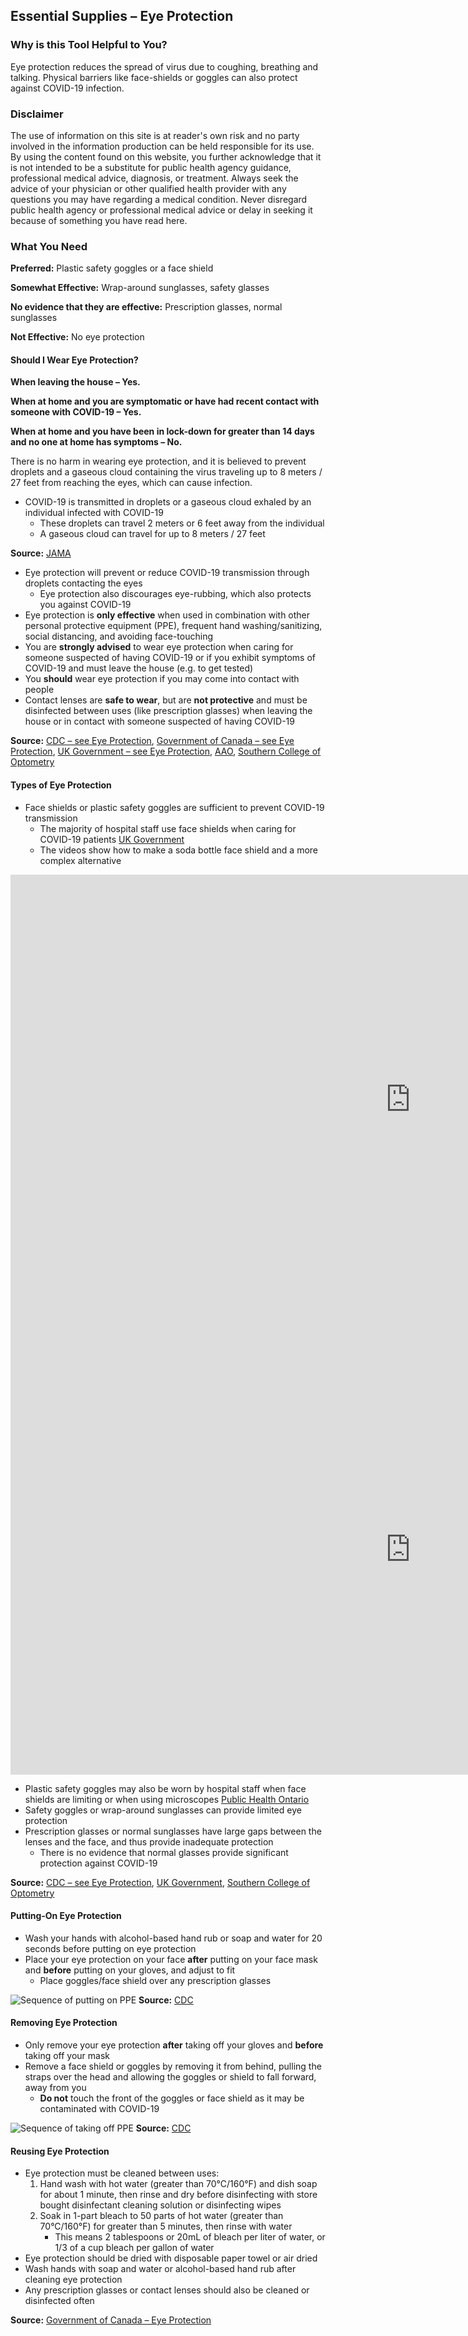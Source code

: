 ## Essential Supplies – Eye Protection

### Why is this Tool Helpful to You?
Eye protection reduces the spread of virus due to coughing, breathing and talking. Physical barriers like face-shields or goggles can also protect against COVID-19 infection.

### Disclaimer
The use of information on this site is at reader's own risk and no party involved in the information production can be held responsible for its use. By using the content found on this website, you further acknowledge that it is not intended to be a substitute for public health agency guidance, professional medical advice, diagnosis, or treatment. Always seek the advice of your physician or other qualified health provider with any questions you may have regarding a medical condition. Never disregard public health agency or professional medical advice or delay in seeking it because of something you have read here.

### What You Need
**Preferred:** Plastic safety goggles or a face shield

**Somewhat Effective:** Wrap-around sunglasses, safety glasses

**No evidence that they are effective:** Prescription glasses, normal sunglasses

**Not Effective:** No eye protection

#### Should I Wear Eye Protection?
**When leaving the house – Yes.**

**When at home and you are symptomatic or have had recent contact with someone with COVID-19 – Yes.**

**When at home and you have been in lock-down for greater than 14 days and no one at home has symptoms – No.**

There is no harm in wearing eye protection, and it is believed to prevent droplets and a gaseous cloud containing the virus traveling up to 8 meters / 27 feet from reaching the eyes, which can cause infection.

- COVID-19 is transmitted in droplets or a gaseous cloud exhaled by an individual infected with COVID-19
  - These droplets can travel 2 meters or 6 feet away from the individual
  - A gaseous cloud can travel for up to 8 meters / 27 feet
  
**Source:** [JAMA](https://jamanetwork.com/journals/jama/fullarticle/2763852)

- Eye protection will prevent or reduce COVID-19 transmission through droplets contacting the eyes
  - Eye protection also discourages eye-rubbing, which also protects you against COVID-19
- Eye protection is **only effective** when used in combination with other personal protective equipment (PPE), frequent hand washing/sanitizing, social distancing, and avoiding face-touching
- You are **strongly advised** to wear eye protection when caring for someone suspected of having COVID-19 or if you exhibit symptoms of COVID-19 and must leave the house (e.g. to get tested)
- You **should** wear eye protection if you may come into contact with people
- Contact lenses are **safe to wear**, but are **not protective** and must be disinfected between uses (like prescription glasses) when leaving the house or in contact with someone suspected of having COVID-19

**Source:** [CDC – see Eye Protection](https://www.cdc.gov/coronavirus/2019-ncov/hcp/infection-control-recommendations.html?CDC_AA_refVal=https%3A%2F%2Fwww.cdc.gov%2Fcoronavirus%2F2019-ncov%2Finfection-control%2Fcontrol-recommendations.html), [Government of Canada – see Eye Protection](https://www.canada.ca/en/public-health/services/diseases/2019-novel-coronavirus-infection/health-professionals/interim-guidance-cases-contacts.html), [UK Government – see Eye Protection](https://www.gov.uk/government/publications/wuhan-novel-coronavirus-infection-prevention-and-control/covid-19-personal-protective-equipment-ppe#ppe-guidance-by-healthcare-context), [AAO](https://www.aao.org/eye-health/tips-prevention/coronavirus-covid19-eye-infection-pinkeye), [Southern College of Optometry](https://tec.sco.edu/news/posts/contact-lens-wear-and-coronavirus-covid-19)

#### Types of Eye Protection

- Face shields or plastic safety goggles are sufficient to prevent COVID-19 transmission
  - The majority of hospital staff use face shields when caring for COVID-19 patients [UK Government](https://www.gov.uk/government/publications/wuhan-novel-coronavirus-infection-prevention-and-control/covid-19-personal-protective-equipment-ppe#ppe-guidance-by-healthcare-context)
  - The videos show how to make a soda bottle face shield and a more complex alternative

<div class="video-responsive">
  <iframe width="1280" height="720" src="https://www.youtube.com/embed/RTbwcZjrPag" frameborder="0" allow="accelerometer; autoplay; encrypted-media; gyroscope; picture-in-picture" allowfullscreen></iframe>
</div>

<div class="video-responsive">
  <iframe width="1280" height="720" src="https://www.youtube.com/embed/owiAiM03DJE" frameborder="0" allow="accelerometer; autoplay; encrypted-media; gyroscope; picture-in-picture" allowfullscreen></iframe>
</div>

  - Plastic safety goggles may also be worn by hospital staff when face shields are limiting or when using microscopes [Public Health Ontario](https://www.publichealthontario.ca/-/media/documents/ncov/updated-ipac-measures-covid-19.pdf?la=en)
- Safety goggles or wrap-around sunglasses can provide limited eye protection
- Prescription glasses or normal sunglasses have large gaps between the lenses and the face, and thus provide inadequate protection
  - There is no evidence that normal glasses provide significant protection against COVID-19

**Source:** [CDC – see Eye Protection](https://www.cdc.gov/coronavirus/2019-ncov/hcp/infection-control-recommendations.html?CDC_AA_refVal=https%3A%2F%2Fwww.cdc.gov%2Fcoronavirus%2F2019-ncov%2Finfection-control%2Fcontrol-recommendations.html), [UK Government](https://www.gov.uk/government/publications/wuhan-novel-coronavirus-infection-prevention-and-control/covid-19-personal-protective-equipment-ppe#ppe-guidance-by-healthcare-context), [Southern College of Optometry](https://tec.sco.edu/news/posts/contact-lens-wear-and-coronavirus-covid-19)

#### Putting-On Eye Protection

- Wash your hands with alcohol-based hand rub or soap and water for 20 seconds before putting on eye protection
- Place your eye protection on your face **after** putting on your face mask and **before** putting on your gloves, and adjust to fit
  - Place goggles/face shield over any prescription glasses

![Sequence of putting on PPE](PPE-Sequence.jpg)
**Source:** [CDC](https://www.cdc.gov/hai/pdfs/ppe/PPE-Sequence.pdf)

#### Removing Eye Protection
- Only remove your eye protection **after** taking off your gloves and **before** taking off your mask 
- Remove a face shield or goggles by removing it from behind, pulling the straps over the head and allowing the goggles or shield to fall forward, away from you
  - **Do not** touch the front of the goggles or face shield as it may be contaminated with COVID-19


![Sequence of taking off PPE](PPE-Sequence_1.jpg)
**Source:** [CDC](https://www.cdc.gov/hai/pdfs/ppe/PPE-Sequence.pdf)

#### Reusing Eye Protection
- Eye protection must be cleaned between uses:
  1. Hand wash with hot water (greater than 70°C/160°F) and dish soap for about 1 minute, then rinse and dry before disinfecting with store bought disinfectant cleaning solution or disinfecting wipes
  2. Soak in 1-part bleach to 50 parts of hot water (greater than 70°C/160°F) for greater than 5 minutes, then rinse with water
      - This means 2 tablespoons or 20mL of bleach per liter of water, or 1/3 of a cup bleach per gallon of water
- Eye protection should be dried with disposable paper towel or air dried
- Wash hands with soap and water or alcohol-based hand rub after cleaning eye protection
- Any prescription glasses or contact lenses should also be cleaned or disinfected often

**Source:** [Government of Canada – Eye Protection](https://www.canada.ca/en/public-health/services/diseases/2019-novel-coronavirus-infection/health-professionals/interim-guidance-cases-contacts.html)
